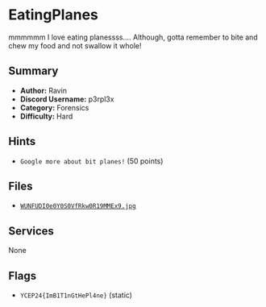 # EatingPlanes
mmmmmm I love eating planessss.... Although, gotta remember to bite and chew my food and not swallow it whole!


## Summary
- **Author:** Ravin
- **Discord Username:** p3rpl3x
- **Category:** Forensics
- **Difficulty:** Hard

## Hints
- `Google more about bit planes!` (50 points)

## Files
- [`WUNFUDI0e0Y0S0VfRkw0R19MMEx9.jpg`](dist/WUNFUDI0e0Y0S0VfRkw0R19MMEx9.jpg)


## Services
None

## Flags
- `YCEP24{ImB1T1nGtHePl4ne}` (static)
